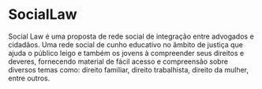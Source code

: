 # SocialLaw
 Social Law é uma proposta de rede social de integração entre advogados e cidadãos. Uma rede social de cunho educativo no âmbito de justiça que ajuda o público leigo e também os jovens à compreender seus direitos e deveres, fornecendo material de fácil acesso e compreensão sobre diversos temas como: direito familiar, direito trabalhista, direito da mulher, entre outros.
